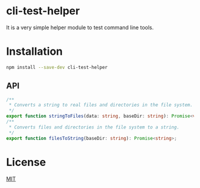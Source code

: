 # cli-test-helper

It is a very simple helper module to test command line tools.

# Installation

```sh
npm install --save-dev cli-test-helper
```

## API

```ts
/**
 * Converts a string to real files and directories in the file system.
 */
export function stringToFiles(data: string, baseDir: string): Promise<void>;
/**
 * Converts files and directories in the file system to a string.
 */
export function filesToString(baseDir: string): Promise<string>;
```

# License

[MIT](https://github.com/kshutkin/package-build/blob/main/LICENSE)